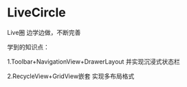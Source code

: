 # LiveCircle
Live圈 边学边做，不断完善

学到的知识点：

1.Toolbar+NavigationView+DrawerLayout 并实现沉浸式状态栏

2.RecycleView+GridView嵌套 实现多布局格式